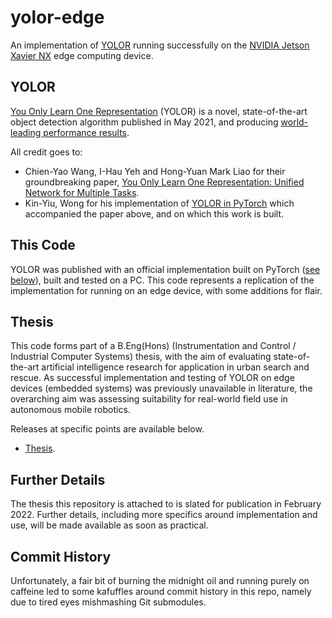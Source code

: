 # yolor-edge

An implementation of [YOLOR](https://github.com/WongKinYiu/yolor) running successfully on the [NVIDIA Jetson Xavier NX](https://developer.nvidia.com/embedded/jetson-xavier-nx-devkit) edge computing device.

## YOLOR

[You Only Learn One Representation](https://arxiv.org/abs/2105.04206) (YOLOR) is a novel, state-of-the-art object detection algorithm published in May 2021, and producing [world-leading performance results](https://paperswithcode.com/sota/real-time-object-detection-on-coco).

All credit goes to:
- Chien-Yao Wang, I-Hau Yeh and Hong-Yuan Mark Liao for their groundbreaking paper, [You Only Learn One Representation: Unified Network for Multiple Tasks](https://arxiv.org/abs/2105.04206).
- Kin-Yiu, Wong for his implementation of [YOLOR in PyTorch](https://github.com/WongKinYiu/yolor) which accompanied the paper above, and on which this work is built.

## This Code

YOLOR was published with an official implementation built on PyTorch ([see below](##YOLOR)), built and tested on a PC. This code represents a replication of the implementation for running on an edge device, with some additions for flair.

## Thesis

This code forms part of a B.Eng(Hons) (Instrumentation and Control / Industrial Computer Systems) thesis, with the aim of evaluating state-of-the-art artificial intelligence research for application in urban search and rescue. As successful implementation and testing of YOLOR on edge devices (embedded systems) was previously unavailable in literature, the overarching aim was assessing suitability for real-world field use in autonomous mobile robotics.

Releases at specific points are available below.

- [Thesis](https://github.com/ewth/yolor-edge/releases/tag/thesis).

## Further Details

The thesis this repository is attached to is slated for publication in February 2022. Further details, including more specifics around implementation and use, will be made available as soon as practical.

## Commit History

Unfortunately, a fair bit of burning the midnight oil and running purely on caffeine led to some kafuffles around commit history in this repo, namely due to tired eyes mishmashing Git submodules.
